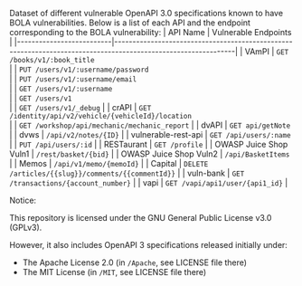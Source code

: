 Dataset of different vulnerable OpenAPI 3.0 specifications known to have BOLA vulnerabilities. 
Below is a list of each API and the endpoint corresponding to the BOLA vulnerability:
| API Name                 | Vulnerable Endpoints                                                                                          |
|--------------------------|---------------------------------------------------------------------------------------------------------------|
| VAmPI                    | `GET /books/v1/:book_title`  
|                          | `PUT /users/v1/:username/password`  
|                          | `PUT /users/v1/:username/email`  
|                          | `GET /users/v1/:username`  
|                          | `GET /users/v1`  
|                          | `GET /users/v1/_debug`                                                                                        |
| crAPI                    | `GET /identity/api/v2/vehicle/{vehicleId}/location`  
|                          | `GET /workshop/api/mechanic/mechanic_report`                                                                  |
| dvAPI                    | `GET api/getNote`                                                                                             |
| dvws                     | `/api/v2/notes/{ID}`                                                                                          |
| vulnerable-rest-api      | `GET /api/users/:name`  
|                          | `PUT /api/users/:id`                                                                                          |
| RESTaurant               | `GET /profile`                                                                                                |
| OWASP Juice Shop Vuln1   | `/rest/basket/{bid}`                                                                                          |
| OWASP Juice Shop Vuln2   | `/api/BasketItems`                                                                                            |
| Memos                    | `/api/v1/memo/{memoId}`                                                                                       |
| Capital                  | `DELETE /articles/{{slug}}/comments/{{commentId}}`                                                            |
| vuln-bank                | `GET /transactions/{account_number}`                                                                          |
| vapi                     | `GET /vapi/api1/user/{api1_id}`                                                                               |




Notice:

This repository is licensed under the GNU General Public License v3.0 (GPLv3).

However, it also includes OpenAPI 3 specifications released initially under:
- The Apache License 2.0 (in `/Apache`, see LICENSE file there)
- The MIT License (in `/MIT`, see LICENSE file there)
